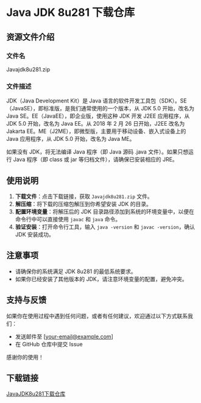 # Java JDK 8u281 下载仓库

## 资源文件介绍

### 文件名
Javajdk8u281.zip

### 文件描述
JDK（Java Development Kit）是 Java 语言的软件开发工具包（SDK）。SE（JavaSE），即标准版，是我们通常使用的一个版本，从 JDK 5.0 开始，改名为 Java SE。EE（JavaEE），即企业版，使用这种 JDK 开发 J2EE 应用程序，从 JDK 5.0 开始，改名为 Java EE。从 2018 年 2 月 26 日开始，J2EE 改名为 Jakarta EE。ME（J2ME），即微型版，主要用于移动设备、嵌入式设备上的 Java 应用程序，从 JDK 5.0 开始，改名为 Java ME。

如果没有 JDK，将无法编译 Java 程序（即 Java 源码 .java 文件）。如果只想运行 Java 程序（即 class 或 jar 等归档文件），请确保已安装相应的 JRE。

## 使用说明

1. **下载文件**：点击下载链接，获取 `Javajdk8u281.zip` 文件。
2. **解压缩**：将下载的压缩包解压到你希望安装 JDK 的目录。
3. **配置环境变量**：将解压后的 JDK 目录路径添加到系统的环境变量中，以便在命令行中可以直接使用 `javac` 和 `java` 命令。
4. **验证安装**：打开命令行工具，输入 `java -version` 和 `javac -version`，确认 JDK 安装成功。

## 注意事项

- 请确保你的系统满足 JDK 8u281 的最低系统要求。
- 如果你已经安装了其他版本的 JDK，请注意环境变量的配置，避免冲突。

## 支持与反馈

如果你在使用过程中遇到任何问题，或者有任何建议，欢迎通过以下方式联系我们：

- 发送邮件至 [your-email@example.com]
- 在 GitHub 仓库中提交 Issue

感谢你的使用！

## 下载链接

[JavaJDK8u281下载仓库](https://pan.quark.cn/s/218d9fadae86)